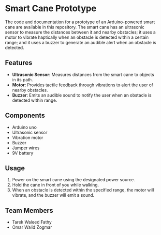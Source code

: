 # Smart Cane Prototype

The code and documentation for a prototype of an Arduino-powered smart cane are available in this repository. The smart cane has an ultrasonic sensor to measure the distances between it and nearby obstacles; it uses a motor to vibrate haptically when an obstacle is detected within a certain range; and it uses a buzzer to generate an audible alert when an obstacle is detected.

## Features

- **Ultrasonic Sensor**: Measures distances from the smart cane to objects in its path.
- **Motor**: Provides tactile feedback through vibrations to alert the user of nearby obstacles.
- **Buzzer**: Emits an audible sound to notify the user when an obstacle is detected within range.

## Components

- Arduino uno
- Ultrasonic sensor
- Vibration motor
- Buzzer
- Jumper wires
- 9V battery 

## Usage

1. Power on the smart cane using the designated power source.
2. Hold the cane in front of you while walking.
3. When an obstacle is detected within the specified range, the motor will vibrate, and the buzzer will emit a sound.

## Team Members
- Tarek Waleed Fathy
- Omar Walid Zogmar
